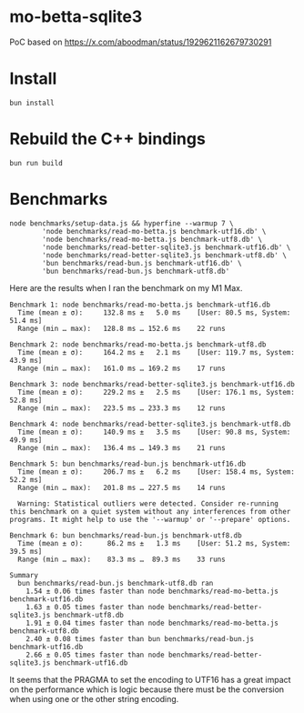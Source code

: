 # mo-betta-sqlite3
PoC based on https://x.com/aboodman/status/1929621162679730291

# Install
```
bun install
```

# Rebuild the C++ bindings
```
bun run build
```

# Benchmarks
```
node benchmarks/setup-data.js && hyperfine --warmup 7 \
        'node benchmarks/read-mo-betta.js benchmark-utf16.db' \
        'node benchmarks/read-mo-betta.js benchmark-utf8.db' \
        'node benchmarks/read-better-sqlite3.js benchmark-utf16.db' \
        'node benchmarks/read-better-sqlite3.js benchmark-utf8.db' \
        'bun benchmarks/read-bun.js benchmark-utf16.db' \
        'bun benchmarks/read-bun.js benchmark-utf8.db'
```

Here are the results when I ran the benchmark on my M1 Max.
```
Benchmark 1: node benchmarks/read-mo-betta.js benchmark-utf16.db
  Time (mean ± σ):     132.8 ms ±   5.0 ms    [User: 80.5 ms, System: 51.4 ms]
  Range (min … max):   128.8 ms … 152.6 ms    22 runs
 
Benchmark 2: node benchmarks/read-mo-betta.js benchmark-utf8.db
  Time (mean ± σ):     164.2 ms ±   2.1 ms    [User: 119.7 ms, System: 43.9 ms]
  Range (min … max):   161.0 ms … 169.2 ms    17 runs
 
Benchmark 3: node benchmarks/read-better-sqlite3.js benchmark-utf16.db
  Time (mean ± σ):     229.2 ms ±   2.5 ms    [User: 176.1 ms, System: 52.8 ms]
  Range (min … max):   223.5 ms … 233.3 ms    12 runs
 
Benchmark 4: node benchmarks/read-better-sqlite3.js benchmark-utf8.db
  Time (mean ± σ):     140.9 ms ±   3.5 ms    [User: 90.8 ms, System: 49.9 ms]
  Range (min … max):   136.4 ms … 149.3 ms    21 runs
 
Benchmark 5: bun benchmarks/read-bun.js benchmark-utf16.db
  Time (mean ± σ):     206.7 ms ±   6.2 ms    [User: 158.4 ms, System: 52.2 ms]
  Range (min … max):   201.8 ms … 227.5 ms    14 runs
 
  Warning: Statistical outliers were detected. Consider re-running this benchmark on a quiet system without any interferences from other programs. It might help to use the '--warmup' or '--prepare' options.
 
Benchmark 6: bun benchmarks/read-bun.js benchmark-utf8.db
  Time (mean ± σ):      86.2 ms ±   1.3 ms    [User: 51.2 ms, System: 39.5 ms]
  Range (min … max):    83.3 ms …  89.3 ms    33 runs
 
Summary
  bun benchmarks/read-bun.js benchmark-utf8.db ran
    1.54 ± 0.06 times faster than node benchmarks/read-mo-betta.js benchmark-utf16.db
    1.63 ± 0.05 times faster than node benchmarks/read-better-sqlite3.js benchmark-utf8.db
    1.91 ± 0.04 times faster than node benchmarks/read-mo-betta.js benchmark-utf8.db
    2.40 ± 0.08 times faster than bun benchmarks/read-bun.js benchmark-utf16.db
    2.66 ± 0.05 times faster than node benchmarks/read-better-sqlite3.js benchmark-utf16.db
```

It seems that the PRAGMA to set the encoding to UTF16 has a great impact on the performance which is logic because there must be the conversion when using one or the other string encoding.